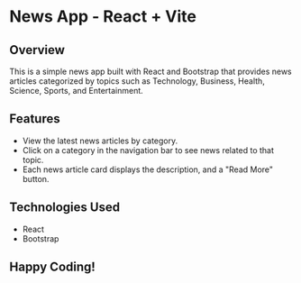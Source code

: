 # News App - React + Vite

## Overview

This is a simple news app built with React and Bootstrap that provides news articles categorized by topics such as Technology, Business, Health, Science, Sports, and Entertainment.

## Features

- View the latest news articles by category.
- Click on a category in the navigation bar to see news related to that topic.
- Each news article card displays the description, and a "Read More" button.

## Technologies Used

- React
- Bootstrap

## Happy Coding!
